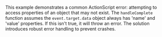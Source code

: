 This example demonstrates a common ActionScript error: attempting to access properties of an object that may not exist.  The `handleComplete` function assumes the `event.target.data` object always has 'name' and 'value' properties. If this isn't true, it will throw an error. The solution introduces robust error handling to prevent crashes.